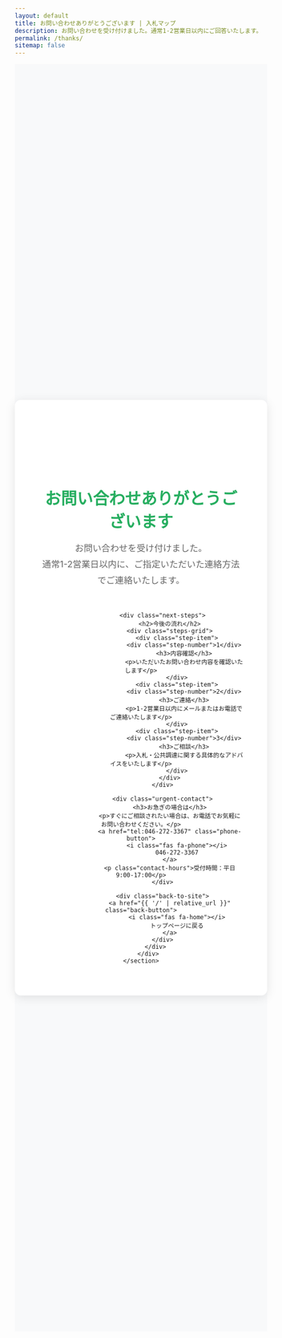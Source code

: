 ```yaml
---
layout: default
title: お問い合わせありがとうございます | 入札マップ
description: お問い合わせを受け付けました。通常1-2営業日以内にご回答いたします。
permalink: /thanks/
sitemap: false
---
```


<div class="thanks-page">
    <!-- サンクスページ -->
    <section class="thanks-section">
        <div class="container">
            <div class="thanks-content">
                <div class="thanks-icon">✅</div>
                <h1 class="thanks-title">お問い合わせありがとうございます</h1>
                <p class="thanks-message">
                    お問い合わせを受け付けました。<br>
                    通常1-2営業日以内に、ご指定いただいた連絡方法でご連絡いたします。
                </p>
                
                <div class="next-steps">
                    <h2>今後の流れ</h2>
                    <div class="steps-grid">
                        <div class="step-item">
                            <div class="step-number">1</div>
                            <h3>内容確認</h3>
                            <p>いただいたお問い合わせ内容を確認いたします</p>
                        </div>
                        <div class="step-item">
                            <div class="step-number">2</div>
                            <h3>ご連絡</h3>
                            <p>1-2営業日以内にメールまたはお電話でご連絡いたします</p>
                        </div>
                        <div class="step-item">
                            <div class="step-number">3</div>
                            <h3>ご相談</h3>
                            <p>入札・公共調達に関する具体的なアドバイスをいたします</p>
                        </div>
                    </div>
                </div>
                
                <div class="urgent-contact">
                    <h3>お急ぎの場合は</h3>
                    <p>すぐにご相談されたい場合は、お電話でお気軽にお問い合わせください。</p>
                    <a href="tel:046-272-3367" class="phone-button">
                        <i class="fas fa-phone"></i>
                        046-272-3367
                    </a>
                    <p class="contact-hours">受付時間：平日 9:00-17:00</p>
                </div>
                
                <div class="back-to-site">
                    <a href="{{ '/' | relative_url }}" class="back-button">
                        <i class="fas fa-home"></i>
                        トップページに戻る
                    </a>
                </div>
            </div>
        </div>
    </section>
</div>

<style>
/* サンクスページスタイル */
.thanks-page {
    min-height: 60vh;
    display: flex;
    align-items: center;
    padding: 4rem 0;
    background: #f8f9fa;
}

.thanks-section {
    width: 100%;
}

.thanks-content {
    max-width: 800px;
    margin: 0 auto;
    text-align: center;
    background: white;
    padding: 3rem;
    border-radius: 12px;
    box-shadow: 0 4px 20px rgba(0, 0, 0, 0.1);
}

.thanks-icon {
    font-size: 4rem;
    margin-bottom: 1.5rem;
    animation: checkmark 0.5s ease-in-out;
}

@keyframes checkmark {
    0% {
        transform: scale(0);
        opacity: 0;
    }
    50% {
        transform: scale(1.2);
    }
    100% {
        transform: scale(1);
        opacity: 1;
    }
}

.thanks-title {
    font-size: 2rem;
    color: #27ae60;
    margin-bottom: 1rem;
    font-weight: 700;
}

.thanks-message {
    font-size: 1.1rem;
    color: #666;
    line-height: 1.8;
    margin-bottom: 3rem;
}

/* ステップ */
.next-steps {
    margin: 3rem 0;
    padding: 2rem;
    background: #f8f9fa;
    border-radius: 8px;
}

.next-steps h2 {
    font-size: 1.5rem;
    color: #333;
    margin-bottom: 2rem;
}

.steps-grid {
    display: grid;
    grid-template-columns: repeat(auto-fit, minmax(200px, 1fr));
    gap: 2rem;
    margin-top: 2rem;
}

.step-item {
    text-align: center;
}

.step-number {
    width: 50px;
    height: 50px;
    background: linear-gradient(135deg, #667eea 0%, #764ba2 100%);
    color: white;
    border-radius: 50%;
    display: flex;
    align-items: center;
    justify-content: center;
    font-size: 1.5rem;
    font-weight: bold;
    margin: 0 auto 1rem;
}

.step-item h3 {
    font-size: 1.1rem;
    color: #333;
    margin-bottom: 0.5rem;
}

.step-item p {
    color: #666;
    font-size: 0.95rem;
    line-height: 1.6;
}

/* 緊急連絡先 */
.urgent-contact {
    margin: 3rem 0;
    padding: 2rem;
    background: #fff3cd;
    border-radius: 8px;
}

.urgent-contact h3 {
    color: #856404;
    margin-bottom: 1rem;
}

.urgent-contact p {
    color: #856404;
    margin-bottom: 1.5rem;
}

.phone-button {
    display: inline-flex;
    align-items: center;
    gap: 0.5rem;
    background: #ffc107;
    color: #333;
    padding: 1rem 2rem;
    border-radius: 50px;
    text-decoration: none;
    font-size: 1.2rem;
    font-weight: 600;
    transition: all 0.3s ease;
}

.phone-button:hover {
    background: #e0a800;
    transform: translateY(-2px);
    box-shadow: 0 5px 15px rgba(255, 193, 7, 0.3);
}

.contact-hours {
    margin-top: 1rem;
    font-size: 0.9rem;
}

/* 戻るボタン */
.back-to-site {
    margin-top: 3rem;
}

.back-button {
    display: inline-flex;
    align-items: center;
    gap: 0.5rem;
    background: linear-gradient(135deg, #4facfe 0%, #00f2fe 100%);
    color: white;
    padding: 0.75rem 2rem;
    border-radius: 50px;
    text-decoration: none;
    font-weight: 600;
    transition: all 0.3s ease;
}

.back-button:hover {
    transform: translateY(-2px);
    box-shadow: 0 5px 15px rgba(79, 172, 254, 0.3);
}

/* レスポンシブ対応 */
@media (max-width: 768px) {
    .thanks-content {
        padding: 2rem 1.5rem;
    }
    
    .thanks-icon {
        font-size: 3rem;
    }
    
    .thanks-title {
        font-size: 1.5rem;
    }
    
    .steps-grid {
        grid-template-columns: 1fr;
        gap: 1.5rem;
    }
    
    .phone-button {
        font-size: 1rem;
        padding: 0.875rem 1.5rem;
    }
}

@media (max-width: 480px) {
    .thanks-page {
        padding: 2rem 0;
    }
    
    .thanks-content {
        margin: 0 1rem;
    }
}
</style>

<!-- Google Analytics イベント -->
<script>
document.addEventListener('DOMContentLoaded', function() {
    // フォーム送信成功をトラッキング
    if (typeof gtag !== 'undefined') {
        gtag('event', 'form_success', {
            'event_category': 'Contact',
            'event_label': 'Contact Form Success'
        });
    }
});
</script>